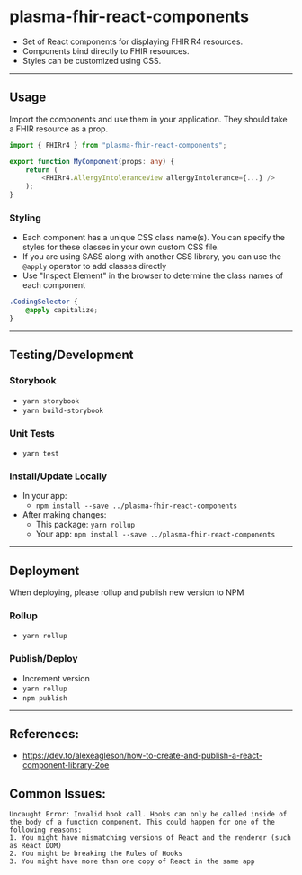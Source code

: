 # plasma-fhir-react-components
- Set of React components for displaying FHIR R4 resources.
- Components bind directly to FHIR resources.
- Styles can be customized using CSS.

___

## Usage
Import the components and use them in your application. They should take a FHIR resource as a prop.

```ts
import { FHIRr4 } from "plasma-fhir-react-components";

export function MyComponent(props: any) {
    return (
        <FHIRr4.AllergyIntoleranceView allergyIntolerance={...} />
    );
}
```

### Styling
- Each component has a unique CSS class name(s). You can specify the styles for these classes in your own custom CSS file.
- If you are using SASS along with another CSS library, you can use the `@apply` operator to add classes directly
- Use "Inspect Element" in the browser to determine the class names of each component

```css
.CodingSelector {
    @apply capitalize;
}
```
___
## Testing/Development

### Storybook
- `yarn storybook`
- `yarn build-storybook`

### Unit Tests
- `yarn test`

### Install/Update Locally
- In your app: 
  - `npm install --save ../plasma-fhir-react-components`
- After making changes:
  - This package: `yarn rollup`
  - Your app: `npm install --save ../plasma-fhir-react-components`

___

## Deployment

When deploying, please rollup and publish new version to NPM

### Rollup
- `yarn rollup`

### Publish/Deploy
- Increment version
- `yarn rollup`
- `npm publish`

___

## References:
- https://dev.to/alexeagleson/how-to-create-and-publish-a-react-component-library-2oe

## Common Issues:

```
Uncaught Error: Invalid hook call. Hooks can only be called inside of the body of a function component. This could happen for one of the following reasons:
1. You might have mismatching versions of React and the renderer (such as React DOM)
2. You might be breaking the Rules of Hooks
3. You might have more than one copy of React in the same app
```
